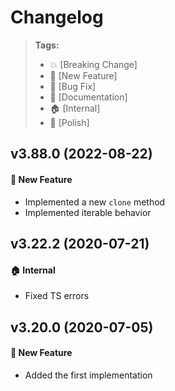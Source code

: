 Changelog
=========

> **Tags:**
> - :boom:       [Breaking Change]
> - :rocket:     [New Feature]
> - :bug:        [Bug Fix]
> - :memo:       [Documentation]
> - :house:      [Internal]
> - :nail_care:  [Polish]

## v3.88.0 (2022-08-22)

#### :rocket: New Feature

* Implemented a new `clone` method
* Implemented iterable behavior

## v3.22.2 (2020-07-21)

#### :house: Internal

* Fixed TS errors

## v3.20.0 (2020-07-05)

#### :rocket: New Feature

* Added the first implementation
